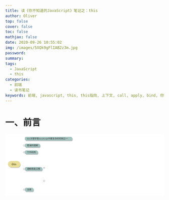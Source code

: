```yaml
---
title: 读《你不知道的JavaScript》笔记之：this
author: Oliver
top: false
cover: false
toc: false
mathjax: false
date: 2020-09-26 10:55:02
img: /images/5XQk9gFlIAB2z3m.jpg
password:
summary:
tags:
  - JavaScript
  - this
categories:
  - 前端
  - 读书笔记
keywords: 前端, javascript, this, this指向, 上下文, call, apply, bind, 你不知道的javascript
---
```


# 一、前言

![this思维导图.png](/images/this思维导图.svg)
